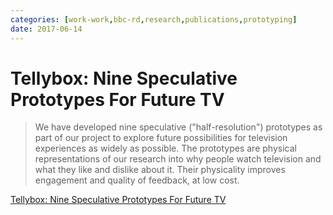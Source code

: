 ```yaml
---
categories: [work-work,bbc-rd,research,publications,prototyping] 
date: 2017-06-14
---
```


# Tellybox: Nine Speculative Prototypes For Future TV

> We have developed nine speculative ("half-resolution") prototypes as part of our project to explore future possibilities for television experiences as widely as possible. The prototypes are physical representations of our research into why people watch television and what they like and dislike about it. Their physicality improves engagement and quality of feedback, at low cost.

[Tellybox: Nine Speculative Prototypes For Future TV](https://doi.org/10.1145/3084289.3089910)